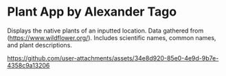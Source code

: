 # Plant App by Alexander Tago
Displays the native plants of an inputted location.
Data gathered from (https://www.wildflower.org/).
Includes scientific names, common names, and plant descriptions.

https://github.com/user-attachments/assets/34e8d920-85e0-4e9d-9b7e-4358c9a13206

